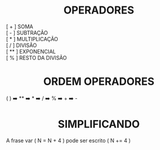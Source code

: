 <h1 align="center"> OPERADORES</h1>

<p>
[ + ]   SOMA
<br>
[ - ]   SUBTRAÇÃO 
<br>
[ * ]   MULTIPLICAÇÃO
<br>
[ / ]   DIVISÃO
<br>
[ ** ]  EXPONENCIAL
<br>
[ % ]   RESTO DA DIVISÃO
</p>

<h1 align="center"> ORDEM OPERADORES</h1>

<p> ( ) ➡️ ** ➡️ * ➡️ / ➡️ % ➡️ + ➡️ - </p>

<h1 align="center"> SIMPLIFICANDO </h1>

<p> A frase var ( N = N + 4 ) pode ser escrito ( N += 4 ) </p>

